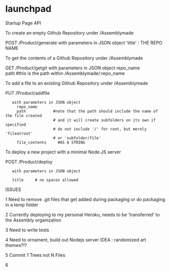 launchpad
=========


Startup Page API



To create an empty Github Repository under /Assemblymade

  POST   /Product/generate
      with parameters in JSON object
        'title' : THE REPO NAME



To get the contents of a Github Repository under /Assemblymade

  GET     /Product/getgit
        with parameters in JSON object
          repo_name  
          path       #this is the path within /Assemblymade/:repo_name


To add a file to an existing Github Repository under /Assemblymade


   PUT   /Product/addfile

       with parameters in JSON object
         repo_name
         path            #note that the path should include the name of the file created
                         # and it will create subfolders on its own if specified
                         # do not include '/' for root, but merely 'fileatroot'
                         # or 'subfolder/file'
         file_contents     #AS A STRING



To deploy a new project with a minimal Node.JS server


  POST    /Product/deploy


       with parameters in JSON object

       title     # no spaces allowed






ISSUES

1 Need to remove .git files that get added during packaging
  or do packaging in a temp folder

2  Currently deploying to my personal Heroku, needs to be
    'transferred' to the Assembly organization

3  Need to write tests

4  Need to ornament, build out Nodejs server
    IDEA : randomized art themes?!?

5  Commit 1 Trees not N Files

6  
